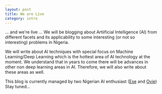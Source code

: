 ```yaml
---
layout: post
title: We are Live
category: intro
---
```

... and we're live ...
We will be blogging about Artiificial Intelligence (AI) from different facets and its applicability to some interesting (or not so interesting) problems in Nigeria.  

We will write about AI techniques with special focus on Machine Learning/Deep Learning which is the hottest area of AI technology at the moment. We understand that in years to come there will be advances in other non deep learning areas in AI. Therefore, we will also write about these areas as well.  

This blog is currently managed by two Nigerian AI enthusiast ([Ese](https://github.com/dlpbc) and [Ovie](https://github.com/mikaelovi))  
Stay tuned...  
